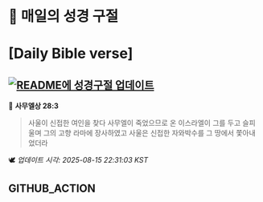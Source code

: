# 🙏 매일의 성경 구절
# [Daily Bible verse]
## [![README에 성경구절 업데이트](https://github.com/DONGSUKA/first_test/actions/workflows/update-readme-bible.yml/badge.svg)](https://github.com/DONGSUKA/first_test/actions/workflows/update-readme-bible.yml)
<!-- START_BIBLE_VERSE -->
📖 **사무엘상 28:3**
> 사울이 신접한 여인을 찾다 사무엘이 죽었으므로 온 이스라엘이 그를 두고 슬피 울며 그의 고향 라마에 장사하였고 사울은 신접한 자와박수를 그 땅에서 쫓아내었더라

🕊️ _업데이트 시각: 2025-08-15 22:31:03 KST_
  <!-- END_BIBLE_VERSE -->
## GITHUB_ACTION
